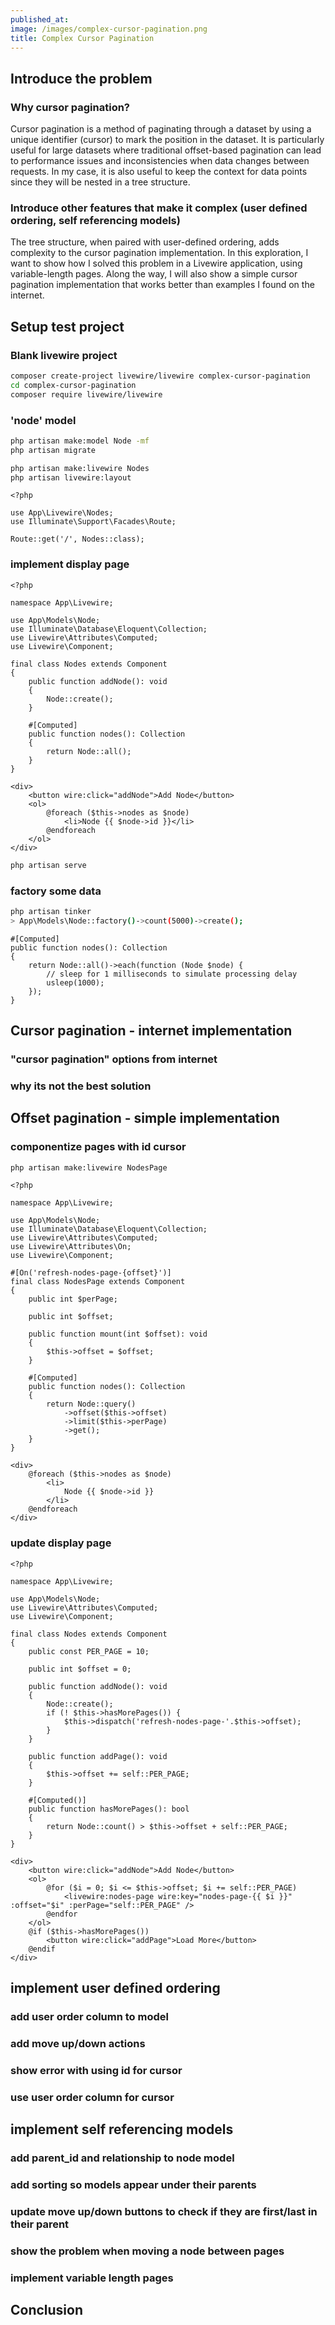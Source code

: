 ```yaml
---
published_at:
image: /images/complex-cursor-pagination.png
title: Complex Cursor Pagination
---
```


## Introduce the problem

### Why cursor pagination?

Cursor pagination is a method of paginating through a dataset by using a unique identifier (cursor) to mark the position
in the dataset. It is particularly useful for large datasets where traditional offset-based pagination can lead to
performance issues and inconsistencies when data changes between requests. In my case, it is also useful to keep the
context for data points since they will be nested in a tree structure.

### Introduce other features that make it complex (user defined ordering, self referencing models)

The tree structure, when paired with user-defined ordering, adds complexity to the cursor pagination implementation. In
this exploration, I want to show how I solved this problem in a Livewire application, using variable-length pages.
Along the way, I will also show a simple cursor pagination implementation that works better than examples I found on
the internet.

## Setup test project

### Blank livewire project

```bash
composer create-project livewire/livewire complex-cursor-pagination
cd complex-cursor-pagination
composer require livewire/livewire
```

### 'node' model

```bash
php artisan make:model Node -mf
php artisan migrate

php artisan make:livewire Nodes
php artisan livewire:layout
```

```php[routes/web.php]
<?php

use App\Livewire\Nodes;
use Illuminate\Support\Facades\Route;

Route::get('/', Nodes::class);
```

### implement display page

```php[app/Livewire/Nodes.php]
<?php

namespace App\Livewire;

use App\Models\Node;
use Illuminate\Database\Eloquent\Collection;
use Livewire\Attributes\Computed;
use Livewire\Component;

final class Nodes extends Component
{
    public function addNode(): void
    {
        Node::create();
    }

    #[Computed]
    public function nodes(): Collection
    {
        return Node::all();
    }
}
```

```php[resources/views/livewire/nodes.blade.php]
<div>
    <button wire:click="addNode">Add Node</button>
    <ol>
        @foreach ($this->nodes as $node)
            <li>Node {{ $node->id }}</li>
        @endforeach
    </ol>
</div>
```

```bash
php artisan serve
```

### factory some data

```bash
php artisan tinker
> App\Models\Node::factory()->count(5000)->create();
```

```php[app/Livewire/Nodes.php]
#[Computed]
public function nodes(): Collection
{
    return Node::all()->each(function (Node $node) {
        // sleep for 1 milliseconds to simulate processing delay
        usleep(1000);
    });
}
```

## Cursor pagination - internet implementation

### "cursor pagination" options from internet

### why its not the best solution

## Offset pagination - simple implementation

### componentize pages with id cursor

```bash
php artisan make:livewire NodesPage
```

```php[app/Livewire/NodesPage.php]
<?php

namespace App\Livewire;

use App\Models\Node;
use Illuminate\Database\Eloquent\Collection;
use Livewire\Attributes\Computed;
use Livewire\Attributes\On;
use Livewire\Component;

#[On('refresh-nodes-page-{offset}')]
final class NodesPage extends Component
{
    public int $perPage;

    public int $offset;

    public function mount(int $offset): void
    {
        $this->offset = $offset;
    }

    #[Computed]
    public function nodes(): Collection
    {
        return Node::query()
            ->offset($this->offset)
            ->limit($this->perPage)
            ->get();
    }
}
```

```php[resources/views/livewire/nodes-page.blade.php]
<div>
    @foreach ($this->nodes as $node)
        <li>
            Node {{ $node->id }}
        </li>
    @endforeach
</div>
```

### update display page

```php[app/Livewire/Nodes.php]
<?php

namespace App\Livewire;

use App\Models\Node;
use Livewire\Attributes\Computed;
use Livewire\Component;

final class Nodes extends Component
{
    public const PER_PAGE = 10;

    public int $offset = 0;

    public function addNode(): void
    {
        Node::create();
        if (! $this->hasMorePages()) {
            $this->dispatch('refresh-nodes-page-'.$this->offset);
        }
    }

    public function addPage(): void
    {
        $this->offset += self::PER_PAGE;
    }

    #[Computed()]
    public function hasMorePages(): bool
    {
        return Node::count() > $this->offset + self::PER_PAGE;
    }
}
```

```php[resources/views/livewire/nodes.blade.php]
<div>
    <button wire:click="addNode">Add Node</button>
    <ol>
        @for ($i = 0; $i <= $this->offset; $i += self::PER_PAGE)
            <livewire:nodes-page wire:key="nodes-page-{{ $i }}" :offset="$i" :perPage="self::PER_PAGE" />
        @endfor
    </ol>
    @if ($this->hasMorePages())
        <button wire:click="addPage">Load More</button>
    @endif
</div>
```

## implement user defined ordering

### add user order column to model

### add move up/down actions

### show error with using id for cursor

### use user order column for cursor

## implement self referencing models

### add parent_id and relationship to node model

### add sorting so models appear under their parents

### update move up/down buttons to check if they are first/last in their parent

### show the problem when moving a node between pages

### implement variable length pages

## Conclusion
